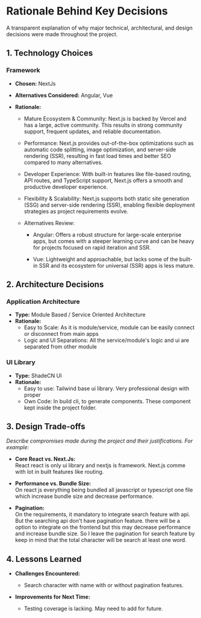# Rationale Behind Key Decisions

A transparent explanation of why major technical, architectural, and design decisions were made throughout the project.

## 1. Technology Choices

### Framework

- **Chosen:** NextJs
- **Alternatives Considered:** Angular, Vue
- **Rationale:**

  - Mature Ecosystem & Community: Next.js is backed by Vercel and has a large, active community. This results in strong community support, frequent updates, and reliable documentation.

  - Performance: Next.js provides out-of-the-box optimizations such as automatic code splitting, image optimization, and server-side rendering (SSR), resulting in fast load times and better SEO compared to many alternatives.

  - Developer Experience: With built-in features like file-based routing, API routes, and TypeScript support, Next.js offers a smooth and productive developer experience.

  - Flexibility & Scalability: Next.js supports both static site generation (SSG) and server-side rendering (SSR), enabling flexible deployment strategies as project requirements evolve.

  - Alternatives Review:

    - Angular: Offers a robust structure for large-scale enterprise apps, but comes with a steeper learning curve and can be heavy for projects focused on rapid iteration and SSR.

    - Vue: Lightweight and approachable, but lacks some of the built-in SSR and its ecosystem for universal (SSR) apps is less mature.

## 2. Architecture Decisions

### Application Architecture

- **Type:** Module Based / Service Oriented Architecture
- **Rationale:**
  - Easy to Scale: As it is module/service, module can be easily connect or disconnect from main apps
  - Logic and UI Separations: All the service/module's logic and ui are separated from other module

### UI Library

- **Type:** ShadeCN UI
- **Rationale:**
  - Easy to use: Tailwind base ui library. Very professional design with proper
  - Own Code: In build cli, to generate components. These component kept inside the project folder.

## 3. Design Trade-offs

_Describe compromises made during the project and their justifications. For example:_

- **Core React vs. Next.Js:**  
   React react is only ui library and nextjs is framework. Next.js comme with lot in built features like routing.

- **Performance vs. Bundle Size:**  
  On react js everything being bundled all javascript or typescript one file which increase bundle size and decrease performance.

- **Pagination:**  
  On the requirements, it mandatory to integrate search feature with api. But the searching api don't have pagination feature. there will be a option to integrate on the frontend but this may decrease performance and increase bundle size. So I leave the pagination for search feature by keep in mind that the total character will be search at least one word.

## 4. Lessons Learned

- **Challenges Encountered:**

  - Search character with name with or without pagination features.

- **Improvements for Next Time:**
  - Testing coverage is lacking. May need to add for future.
